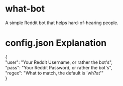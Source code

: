 # what-bot
A simple Reddit bot that helps hard-of-hearing people.

# config.json Explanation
{  
	"user": "Your Reddit Username, or rather the bot's",  
	"pass": "Your Reddit Password, or rather the bot's",  
	"regex": "What to match, the default is 'wh?at'"  
}

